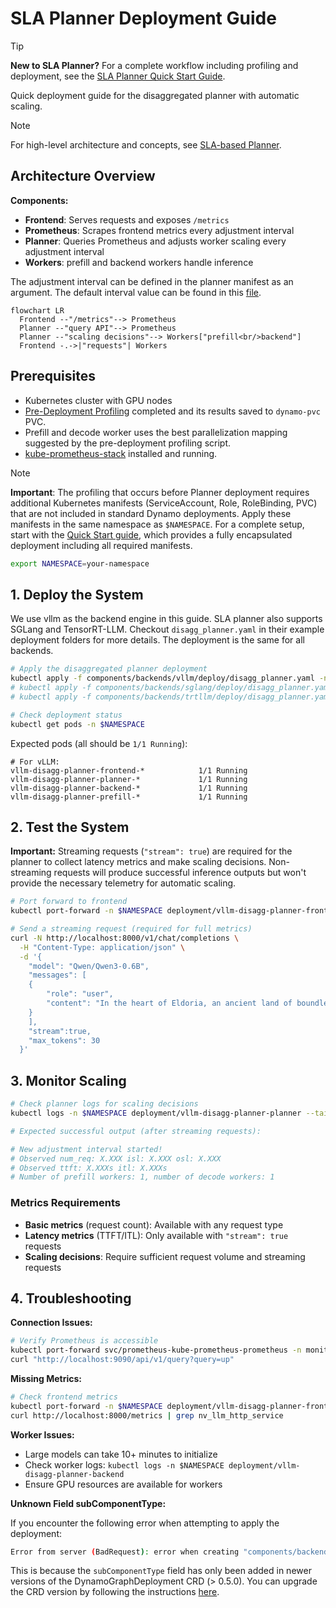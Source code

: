 # SLA Planner Deployment Guide

> [!TIP]
> **New to SLA Planner?** For a complete workflow including profiling and deployment, see the [SLA Planner Quick Start Guide](sla_planner_quickstart.md).

Quick deployment guide for the disaggregated planner with automatic scaling.

> [!NOTE]
> For high-level architecture and concepts, see [SLA-based Planner](/docs/architecture/sla_planner.md).

## Architecture Overview

**Components:**
- **Frontend**: Serves requests and exposes `/metrics`
- **Prometheus**: Scrapes frontend metrics every adjustment interval
- **Planner**: Queries Prometheus and adjusts worker scaling every adjustment interval
- **Workers**: prefill and backend workers handle inference

The adjustment interval can be defined in the planner manifest as an argument. The default interval value can be found in this [file](/components/planner/src/dynamo/planner/defaults.py).

```mermaid
flowchart LR
  Frontend --"/metrics"--> Prometheus
  Planner --"query API"--> Prometheus
  Planner --"scaling decisions"--> Workers["prefill<br/>backend"]
  Frontend -.->|"requests"| Workers
```

## Prerequisites
- Kubernetes cluster with GPU nodes
- [Pre-Deployment Profiling](/docs/benchmarks/pre_deployment_profiling.md) completed and its results saved to `dynamo-pvc` PVC.
- Prefill and decode worker uses the best parallelization mapping suggested by the pre-deployment profiling script.
- [kube-prometheus-stack](/docs/kubernetes/metrics.md) installed and running.

> [!NOTE]
> **Important**: The profiling that occurs before Planner deployment requires additional Kubernetes manifests (ServiceAccount, Role, RoleBinding, PVC) that are not included in standard Dynamo deployments. Apply these manifests in the same namespace as `$NAMESPACE`. For a complete setup, start with the [Quick Start guide](/deploy/utils/README.md#quick-start), which provides a fully encapsulated deployment including all required manifests.
```bash
export NAMESPACE=your-namespace
```

## 1. Deploy the System

We use vllm as the backend engine in this guide. SLA planner also supports SGLang and TensorRT-LLM. Checkout `disagg_planner.yaml` in their example deployment folders for more details. The deployment is the same for all backends.

```bash
# Apply the disaggregated planner deployment
kubectl apply -f components/backends/vllm/deploy/disagg_planner.yaml -n $NAMESPACE # for vllm
# kubectl apply -f components/backends/sglang/deploy/disagg_planner.yaml -n $NAMESPACE # for sglang
# kubectl apply -f components/backends/trtllm/deploy/disagg_planner.yaml -n $NAMESPACE # for trtllm

# Check deployment status
kubectl get pods -n $NAMESPACE
```

Expected pods (all should be `1/1 Running`):
```
# For vLLM:
vllm-disagg-planner-frontend-*            1/1 Running
vllm-disagg-planner-planner-*             1/1 Running
vllm-disagg-planner-backend-*             1/1 Running
vllm-disagg-planner-prefill-*             1/1 Running
```

## 2. Test the System

**Important:** Streaming requests (`"stream": true`) are required for the planner to collect latency metrics and make scaling decisions. Non-streaming requests will produce successful inference outputs but won't provide the necessary telemetry for automatic scaling.

```bash
# Port forward to frontend
kubectl port-forward -n $NAMESPACE deployment/vllm-disagg-planner-frontend 8000:8000

# Send a streaming request (required for full metrics)
curl -N http://localhost:8000/v1/chat/completions \
  -H "Content-Type: application/json" \
  -d '{
    "model": "Qwen/Qwen3-0.6B",
    "messages": [
    {
        "role": "user",
        "content": "In the heart of Eldoria, an ancient land of boundless magic and mysterious creatures, lies the long-forgotten city of Aeloria. Once a beacon of knowledge and power, Aeloria was buried beneath the shifting sands of time, lost to the world for centuries. You are an intrepid explorer, known for your unparalleled curiosity and courage, who has stumbled upon an ancient map hinting at ests that Aeloria holds a secret so profound that it has the potential to reshape the very fabric of reality. Your journey will take you through treacherous deserts, enchanted forests, and across perilous mountain ranges. Your Task: Character Background: Develop a detailed background for your character. Describe their motivations for seeking out Aeloria, their skills and weaknesses, and any personal connections to the ancient city or its legends. Are they driven by a quest for knowledge, a search for lost familt clue is hidden."
    }
    ],
    "stream":true,
    "max_tokens": 30
  }'
```

## 3. Monitor Scaling

```bash
# Check planner logs for scaling decisions
kubectl logs -n $NAMESPACE deployment/vllm-disagg-planner-planner --tail=10

# Expected successful output (after streaming requests):

# New adjustment interval started!
# Observed num_req: X.XXX isl: X.XXX osl: X.XXX
# Observed ttft: X.XXXs itl: X.XXXs
# Number of prefill workers: 1, number of decode workers: 1
```

### Metrics Requirements
- **Basic metrics** (request count): Available with any request type
- **Latency metrics** (TTFT/ITL): Only available with `"stream": true` requests
- **Scaling decisions**: Require sufficient request volume and streaming requests

## 4. Troubleshooting

**Connection Issues:**
```bash
# Verify Prometheus is accessible
kubectl port-forward svc/prometheus-kube-prometheus-prometheus -n monitoring 9090:9090
curl "http://localhost:9090/api/v1/query?query=up"
```

**Missing Metrics:**
```bash
# Check frontend metrics
kubectl port-forward -n $NAMESPACE deployment/vllm-disagg-planner-frontend 8000:8000
curl http://localhost:8000/metrics | grep nv_llm_http_service
```

**Worker Issues:**
- Large models can take 10+ minutes to initialize
- Check worker logs: `kubectl logs -n $NAMESPACE deployment/vllm-disagg-planner-backend`
- Ensure GPU resources are available for workers

**Unknown Field subComponentType:**

If you encounter the following error when attempting to apply the deployment:
```bash
Error from server (BadRequest): error when creating "components/backends/vllm/deploy/disagg.yaml": DynamoGraphDeployment in version "v1alpha1" cannot be handled as a DynamoGraphDeployment: strict decoding error: unknown field "spec.services.DecodeWorker.subComponentType", unknown field "spec.services.PrefillWorker.subComponentType"
```
This is because the `subComponentType` field has only been added in newer versions of the DynamoGraphDeployment CRD (> 0.5.0). You can upgrade the CRD version by following the instructions [here](/docs/kubernetes/installation_guide.md).
